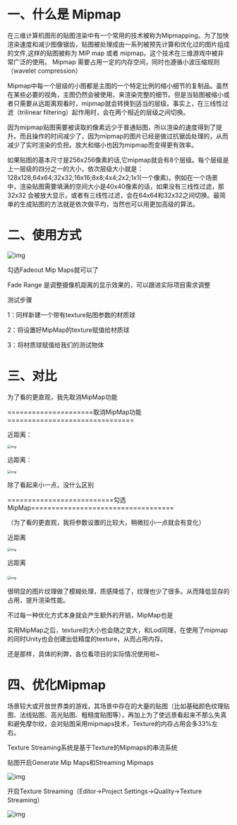 # 一、什么是 Mipmap

在三维计算机图形的贴图渲染中有一个常用的技术被称为Mipmapping。为了加快渲染速度和减少图像锯齿，贴图被处理成由一系列被预先计算和优化过的图片组成的文件,这样的贴图被称为 MIP map 或者 mipmap。这个技术在三维游戏中被非常广泛的使用。  Mipmap 需要占用一定的内存空间，同时也遵循小波压缩规则（wavelet compression）

Mipmap中每一个层级的小图都是主图的一个特定比例的缩小细节的复制品。虽然在某些必要的视角，主图仍然会被使用，来渲染完整的细节。但是当贴图被缩小或者只需要从远距离观看时，mipmap就会转换到适当的层级。事实上，在三线性过滤（trilinear filtering）起作用时，会在两个相近的层级之间切换。

因为mipmap贴图需要被读取的像素远少于普通贴图，所以渲染的速度得到了提升。而且操作的时间减少了，因为mipmap的图片已经是做过抗锯齿处理的，从而减少了实时渲染的负担。放大和缩小也因为mipmap而变得更有效率。

如果贴图的基本尺寸是256x256像素的话,它mipmap就会有8个层级。每个层级是上一层级的四分之一的大小，依次层级大小就是：128x128;64x64;32x32;16x16;8x8;4x4;2x2;1x1(一个像素)。例如在一个场景中，渲染贴图需要填满的空间大小是40x40像素的话，如果没有三线性过滤，那32x32 会被放大显示，或者有三线性过滤，会在64x64和32x32之间切换。最简单的生成贴图的方法就是依次做平均，当然也可以用更加高级的算法。

# 二、使用方式

![img](./Image/1162781-20190417204117765-202456460.png)

勾选Fadeout Mip Maps就可以了

Fade Range 是调整摄像机距离的显示效果的，可以跟进实际项目需求调整

测试步骤

1：同样新建一个带有texture贴图参数的材质球

2：将设置好MipMap的texture赋值给材质球

3：将材质球赋值给我们的测试物体

 

# 三、对比

为了看的更直观，我先取消MipMap功能

=====================取消MipMap功能===============================

近距离：

<img src="./Image/1162781-20190417204422678-83741286.png" alt="img" style="zoom:50%;" />

远距离：

<img src="./Image/1162781-20190417204503853-1840918007.png" alt="img" style="zoom:50%;" />

 

 除了看起来小一点，没什么区别

 

==========================勾选MipMap===================================

（为了看的更直观，我将参数设置的比较大，稍微拉小一点就会有变化）

近距离

<img src="./Image/1162781-20190417204632950-295355215.png" alt="img" style="zoom:50%;" />

 

 远距离

​			 										<img src="./Image/1162781-20190417204658353-1597740526.png" alt="img" style="zoom: 50%;" />

 

很明显的图片纹理做了模糊处理，质感降低了，纹理也少了很多。从而降低显存的占用，提升渲染性能。

不过每一种优化方式本身就会产生额外的开销，MipMap也是

实用MipMap之后，texture的大小也会随之变大，和Lod同理，在使用了mipmap的同时Unity也会创建出低精度的texture，从而占用内存。

还是那样，具体的利弊，各位看项目的实际情况使用啦~

# 四、优化Mipmap 

场景较大或开放世界类的游戏，其场景中存在的大量的贴图（比如基础颜色纹理贴图、法线贴图、高光贴图、粗糙度贴图等），再加上为了使远景看起来不那么失真和避免摩尔纹，会对贴图采用mipmaps技术，Texture的内存占用会多33%左右。

Texture Streaming系统是基于Texture的Mipmaps的串流系统

贴图开启Generate Mip Maps和Streaming Mipmaps

<img src="./Image/screenshot-20221104-150020.png" alt="img" style="zoom: 100%;" />

开启Texture Streaming（Editor->Project Settings->Quality->Texture Streaming）

<img src="./Image/screenshot-20221104-150134.png" alt="img" style="zoom: 100%;" />